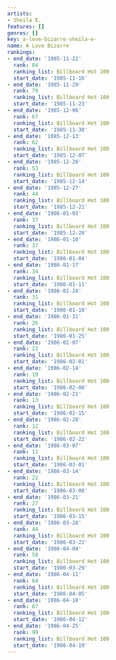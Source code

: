 ```yaml
---
artists:
- Sheila E.
features: []
genres: []
key: a-love-bizarre-sheila-e-
name: A Love Bizarre
rankings:
- end_date: '1985-11-22'
  rank: 84
  ranking_list: Billboard Hot 100
  start_date: '1985-11-16'
- end_date: '1985-11-29'
  rank: 79
  ranking_list: Billboard Hot 100
  start_date: '1985-11-23'
- end_date: '1985-12-06'
  rank: 67
  ranking_list: Billboard Hot 100
  start_date: '1985-11-30'
- end_date: '1985-12-13'
  rank: 62
  ranking_list: Billboard Hot 100
  start_date: '1985-12-07'
- end_date: '1985-12-20'
  rank: 53
  ranking_list: Billboard Hot 100
  start_date: '1985-12-14'
- end_date: '1985-12-27'
  rank: 44
  ranking_list: Billboard Hot 100
  start_date: '1985-12-21'
- end_date: '1986-01-03'
  rank: 37
  ranking_list: Billboard Hot 100
  start_date: '1985-12-28'
- end_date: '1986-01-10'
  rank: 37
  ranking_list: Billboard Hot 100
  start_date: '1986-01-04'
- end_date: '1986-01-17'
  rank: 34
  ranking_list: Billboard Hot 100
  start_date: '1986-01-11'
- end_date: '1986-01-24'
  rank: 31
  ranking_list: Billboard Hot 100
  start_date: '1986-01-18'
- end_date: '1986-01-31'
  rank: 26
  ranking_list: Billboard Hot 100
  start_date: '1986-01-25'
- end_date: '1986-02-07'
  rank: 22
  ranking_list: Billboard Hot 100
  start_date: '1986-02-01'
- end_date: '1986-02-14'
  rank: 19
  ranking_list: Billboard Hot 100
  start_date: '1986-02-08'
- end_date: '1986-02-21'
  rank: 13
  ranking_list: Billboard Hot 100
  start_date: '1986-02-15'
- end_date: '1986-02-28'
  rank: 12
  ranking_list: Billboard Hot 100
  start_date: '1986-02-22'
- end_date: '1986-03-07'
  rank: 11
  ranking_list: Billboard Hot 100
  start_date: '1986-03-01'
- end_date: '1986-03-14'
  rank: 22
  ranking_list: Billboard Hot 100
  start_date: '1986-03-08'
- end_date: '1986-03-21'
  rank: 27
  ranking_list: Billboard Hot 100
  start_date: '1986-03-15'
- end_date: '1986-03-28'
  rank: 44
  ranking_list: Billboard Hot 100
  start_date: '1986-03-22'
- end_date: '1986-04-04'
  rank: 50
  ranking_list: Billboard Hot 100
  start_date: '1986-03-29'
- end_date: '1986-04-11'
  rank: 64
  ranking_list: Billboard Hot 100
  start_date: '1986-04-05'
- end_date: '1986-04-18'
  rank: 87
  ranking_list: Billboard Hot 100
  start_date: '1986-04-12'
- end_date: '1986-04-25'
  rank: 99
  ranking_list: Billboard Hot 100
  start_date: '1986-04-19'
---
```


